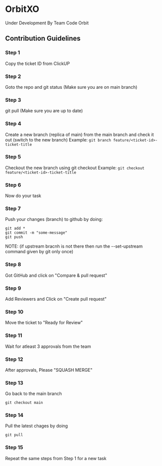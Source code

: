 # OrbitXO

Under Development By Team Code Orbit

## Contribution Guidelines

### Step 1
Copy the ticket ID from ClickUP

### Step 2
Goto the repo and git status (Make sure you are on main branch)

### Step 3
git pull (Make sure you are up to date)

### Step 4
Create a new branch (replica of main) from the main branch and check it out (switch to the new branch)
Example: `git branch feature/<ticket-id>-ticket-title`

### Step 5
Checkout the new branch using git checkout 
Example: `git checkout feature/<ticket-id>-ticket-title`

### Step 6
Now do your task

### Step 7
Push your changes (branch) to github by doing:
```
git add *
git commit -m "some-message"
git push 
```
NOTE: (if upstream bracnh is not there then run the --set-upstream command given by git only once)

### Step 8
Got GitHub and click on "Compare & pull request"

### Step 9
Add Reviewers and Click on "Create pull request"

### Step 10
Move the ticket to "Ready for Review"

### Step 11
Wait for atleast 3 approvals from the team

### Step 12
After approvals, Please "SQUASH MERGE"

### Step 13
Go back to the main branch
```
git checkout main
```

### Step 14
Pull the latest chages by doing
```
git pull
```

### Step 15
Repeat the same steps from Step 1 for a new task